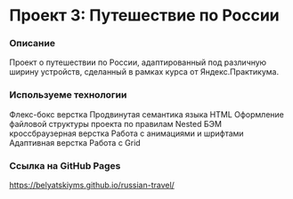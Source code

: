 # Проект 3: Путешествие по России

### Описание
Проект о путешествии по России, адаптированный под различную ширину устройств, сделанный в рамках курса от Яндекс.Практикума.
### Используеме технологии
Флекс-бокс верстка
Продвинутая семантика языка HTML
Оформление файловой структуры проекта по правилам Nested БЭМ
кроссбраузерная верстка
Работа с анимациями и шрифтами
Адаптивная верстка 
Работа с Grid
### Ссылка на GitHub Pages
https://belyatskiyms.github.io/russian-travel/
